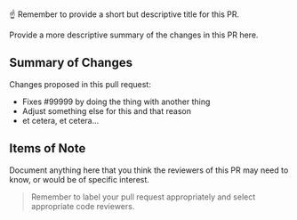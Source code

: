 ☝️ Remember to provide a short but descriptive title for this PR.

Provide a more descriptive summary of the changes in this PR here.

## Summary of Changes

Changes proposed in this pull request:

- Fixes #99999 by doing the thing with another thing
- Adjust something else for this and that reason
- et cetera, et cetera...

## Items of Note

Document anything here that you think the reviewers of this PR may need to know, or would be of specific interest.

> Remember to label your pull request appropriately and select appropriate code reviewers.
